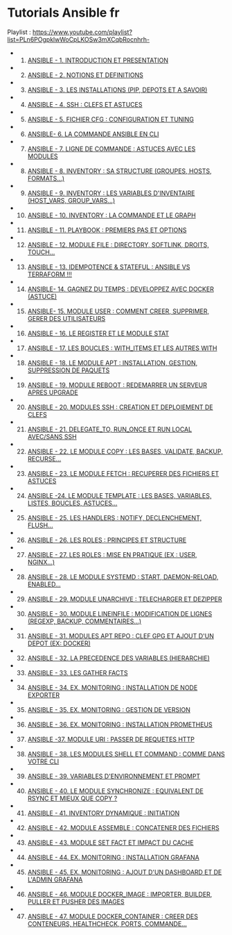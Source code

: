 # Tutorials Ansible fr

Playlist : https://www.youtube.com/playlist?list=PLn6POgpklwWoCpLKOSw3mXCqbRocnhrh-

- 1. [ANSIBLE - 1. INTRODUCTION ET PRESENTATION](https://www.youtube.com/watch?v=Cisg9bLhLkk)
- 2. [ANSIBLE - 2. NOTIONS ET DEFINITIONS](https://www.youtube.com/watch?v=tirjpYSMkkM)
- 3. [ANSIBLE - 3. LES INSTALLATIONS (PIP, DEPOTS ET A SAVOIR)](https://www.youtube.com/watch?v=0P25aOuUyxY)
- 4. [ANSIBLE - 4. SSH : CLEFS ET ASTUCES](https://www.youtube.com/watch?v=dpDQ94huxmI)
- 5. [ANSIBLE - 5. FICHIER CFG : CONFIGURATION ET TUNING](https://www.youtube.com/watch?v=8Hb-i9lXdXA)
- 6. [ANSIBLE- 6. LA COMMANDE ANSIBLE EN CLI](https://www.youtube.com/watch?v=JPohVKUEnbs)
- 7. [ANSIBLE - 7. LIGNE DE COMMANDE : ASTUCES AVEC LES MODULES](https://www.youtube.com/watch?v=blOKHSEs6IY)
- 8. [ANSIBLE - 8. INVENTORY : SA STRUCTURE (GROUPES, HOSTS, FORMATS...)](https://www.youtube.com/watch?v=D8BUV1RYFjw)
- 9. [ANSIBLE - 9. INVENTORY : LES VARIABLES D'INVENTAIRE (HOST_VARS, GROUP_VARS...)](https://www.youtube.com/watch?v=UuiRDRIJ-sM)
- 10. [ANSIBLE - 10. INVENTORY : LA COMMANDE ET LE GRAPH](https://www.youtube.com/watch?v=D6Ru-M04G4M)
- 11. [ANSIBLE - 11. PLAYBOOK : PREMIERS PAS ET OPTIONS](https://www.youtube.com/watch?v=yN29WlhIUrI)
- 12. [ANSIBLE - 12. MODULE FILE : DIRECTORY, SOFTLINK, DROITS, TOUCH...](https://www.youtube.com/watch?v=EmivDVqBqHw)
- 13. [ANSIBLE - 13. IDEMPOTENCE & STATEFUL : ANSIBLE VS TERRAFORM !!!](https://www.youtube.com/watch?v=Lkqbd_hcQlI)
- 14. [ANSIBLE- 14. GAGNEZ DU TEMPS : DEVELOPPEZ AVEC DOCKER (ASTUCE)](https://www.youtube.com/watch?v=aan0zpn2N-4)
- 15. [ANSIBLE- 15. MODULE USER : COMMENT CREER, SUPPRIMER, GERER DES UTILISATEURS](https://www.youtube.com/watch?v=O9KOT2jxBu4)
- 16. [ANSIBLE - 16. LE REGISTER ET LE MODULE STAT](https://www.youtube.com/watch?v=yI8duHq9HMY)
- 17. [ANSIBLE - 17. LES BOUCLES : WITH_ITEMS ET LES AUTRES WITH](https://www.youtube.com/watch?v=Iyw_s61sDmU)
- 18. [ANSIBLE - 18. LE MODULE APT : INSTALLATION, GESTION, SUPPRESSION DE PAQUETS](https://www.youtube.com/watch?v=0Capz3Z6Fds)
- 19. [ANSIBLE - 19. MODULE REBOOT : REDEMARRER UN SERVEUR APRES UPGRADE](https://www.youtube.com/watch?v=SRD2h5Fh4fA)
- 20. [ANSIBLE - 20. MODULES SSH : CREATION ET DEPLOIEMENT DE CLEFS](https://www.youtube.com/watch?v=NZX80E0Uyao)
- 21. [ANSIBLE - 21. DELEGATE_TO, RUN_ONCE ET RUN LOCAL AVEC/SANS SSH](https://www.youtube.com/watch?v=ETtSXkXdp-k)
- 22. [ANSIBLE - 22. LE MODULE COPY : LES BASES, VALIDATE, BACKUP, RECURSE...](https://www.youtube.com/watch?v=oIxoRcccnZ8)
- 23. [ANSIBLE - 23. LE MODULE FETCH : RECUPERER DES FICHIERS ET ASTUCES](https://www.youtube.com/watch?v=hYsI7_259kQ)
- 24. [ANSIBLE -24. LE MODULE TEMPLATE : LES BASES, VARIABLES, LISTES, BOUCLES, ASTUCES...](https://www.youtube.com/watch?v=bprLiIL0BA4)
- 25. [ANSIBLE - 25. LES HANDLERS : NOTIFY, DECLENCHEMENT, FLUSH...](https://www.youtube.com/watch?v=4JWiTCxCBUc)
- 26. [ANSIBLE - 26. LES ROLES : PRINCIPES ET STRUCTURE](https://www.youtube.com/watch?v=XCgl7RTrZ1g)
- 27. [ANSIBLE - 27. LES ROLES : MISE EN PRATIQUE (EX : USER, NGINX...)](https://www.youtube.com/watch?v=IV7DxtlUnEw)
- 28. [ANSIBLE - 28. LE MODULE SYSTEMD : START, DAEMON-RELOAD, ENABLED...](https://www.youtube.com/watch?v=UXVEOBBrN8w)
- 29. [ANSIBLE - 29. MODULE UNARCHIVE : TELECHARGER ET DEZIPPER](https://www.youtube.com/watch?v=_bu4qJF84Tc)
- 30. [ANSIBLE - 30. MODULE LINEINFILE : MODIFICATION DE LIGNES (REGEXP, BACKUP, COMMENTAIRES...)](https://www.youtube.com/watch?v=vQR7ulunAY0)
- 31. [ANSIBLE - 31. MODULES APT REPO : CLEF GPG ET AJOUT D'UN DEPOT (EX: DOCKER)](https://www.youtube.com/watch?v=00pZXFmPtjk)
- 32. [ANSIBLE - 32. LA PRECEDENCE DES VARIABLES (HIERARCHIE)](https://www.youtube.com/watch?v=LN_WOYssu5I)
- 33. [ANSIBLE - 33. LES GATHER FACTS](https://www.youtube.com/watch?v=JxQMp92yRXc)
- 34. [ANSIBLE - 34. EX. MONITORING : INSTALLATION DE NODE EXPORTER](https://www.youtube.com/watch?v=jliUiwSLGGU)
- 35. [ANSIBLE - 35. EX. MONITORING : GESTION DE VERSION](https://www.youtube.com/watch?v=RdWdX2xDTKQ)
- 36. [ANSIBLE - 36. EX. MONITORING : INSTALLATION PROMETHEUS](https://www.youtube.com/watch?v=JyBBRE3npTI)
- 37. [ANSIBLE -37. MODULE URI : PASSER DE REQUETES HTTP](https://www.youtube.com/watch?v=csh_sk_2878)
- 38. [ANSIBLE - 38. LES MODULES SHELL ET COMMAND : COMME DANS VOTRE CLI](https://www.youtube.com/watch?v=C7GUr8aaidw)
- 39. [ANSIBLE - 39. VARIABLES D'ENVIRONNEMENT ET PROMPT](https://www.youtube.com/watch?v=D_RopZzKiF4)
- 40. [ANSIBLE - 40. LE MODULE SYNCHRONIZE : EQUIVALENT DE RSYNC ET MIEUX QUE COPY ?](https://www.youtube.com/watch?v=T5lF9mQtOfA)
- 41. [ANSIBLE - 41. INVENTORY DYNAMIQUE : INITIATION](https://www.youtube.com/watch?v=Vau8e7QAnfc)
- 42. [ANSIBLE - 42. MODULE ASSEMBLE : CONCATENER DES FICHIERS](https://www.youtube.com/watch?v=Oq1m9ILOO3w)
- 43. [ANSIBLE - 43. MODULE SET FACT ET IMPACT DU CACHE](https://www.youtube.com/watch?v=WqUJ6Nfggko)
- 44. [ANSIBLE - 44. EX. MONITORING : INSTALLATION GRAFANA](https://www.youtube.com/watch?v=Uo3JajDupTc)
- 45. [ANSIBLE - 45. EX. MONITORING : AJOUT D'UN DASHBOARD ET DE L'ADMIN GRAFANA](https://www.youtube.com/watch?v=J9UuNS9vQXA)
- 46. [ANSIBLE - 46. MODULE DOCKER_IMAGE : IMPORTER, BUILDER, PULLER ET PUSHER DES IMAGES](https://www.youtube.com/watch?v=lSJYsgpv4sc)
- 47. [ANSIBLE - 47. MODULE DOCKER_CONTAINER : CREER DES CONTENEURS, HEALTHCHECK, PORTS, COMMANDE...](https://www.youtube.com/watch?v=LurnvbRu2DM)
